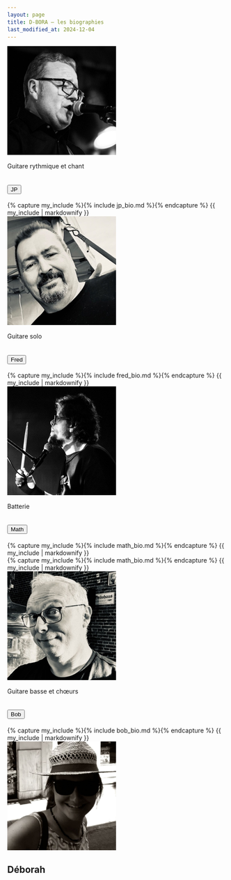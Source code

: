 ```yaml
---
layout: page
title: D-BORA — les biographies
last_modified_at: 2024-12-04
---
```


<section id="members">
    <div class="accordion accordion-flush" id="accordionBio">
        <div class="row row-cols-1 row-cols-md-2 row-cols-lg-4 g-5 text-center">
            <div class="col">
                <img
                    class="rounded-circle"
                    src="assets/img/jp.jpg"
                    width="250"
                    height="250"
                    alt="Jean-Pierre"
                />
                <div class="mt-3">
                    <p class="text-center">Guitare rythmique et chant</p>
                    <div class="accordion-item">
                        <h2 class="accordion-header" id="headingJP">
                            <button
                                class="accordion-button collapsed"
                                type="button"
                                data-bs-toggle="collapse"
                                data-bs-target="#collapseJP"
                                aria-expanded="false"
                                aria-controls="collapseJP"
                            >
                                <span
                                    class="display-4 d-block w-100 text-center"
                                    >JP</span
                                >
                            </button>
                        </h2>
                    </div>
                    <div
                        id="collapseJP"
                        class="accordion-collapse collapse"
                        aria-labelledby="headingJP"
                        data-bs-parent="#accordionBio"
                    >
                        <div class="accordion-body">
                            {% capture my_include %}{% include jp_bio.md %}{% endcapture
                            %} {{ my_include | markdownify }}
                        </div>
                    </div>
                </div>
              </div>
            <div class="col">
                <img
                    class="rounded-circle"
                    src="assets/img/fred.jpg"
                    width="250"
                    height="250"
                    alt="Frédéric"
                />
                <div class="mt-3">
                    <p class="text-center">Guitare solo</p>
                    <div class="accordion-item">
                        <h2 class="accordion-header" id="headingFred">
                            <button
                                class="accordion-button collapsed"
                                type="button"
                                data-bs-toggle="collapse"
                                data-bs-target="#collapseFred"
                                aria-expanded="false"
                                aria-controls="collapseFred"
                            >
                                <span
                                    class="display-4 d-block w-100 text-center"
                                    >Fred</span
                                >
                            </button>
                        </h2>
                    </div>
                    <div
                        id="collapseFred"
                        class="accordion-collapse collapse"
                        aria-labelledby="headingFred"
                        data-bs-parent="#accordionBio"
                    >
                        <div class="accordion-body">
                            {% capture my_include %}{% include fred_bio.md %}{%
                            endcapture %} {{ my_include | markdownify }}
                        </div>
                    </div>
                </div>
              </div>
            <div class="col">
                <img
                    class="rounded-circle"
                    src="assets/img/math.jpg"
                    width="250"
                    height="250"
                    alt="Mathieu"
                />
                <div class="mt-3">
                    <p class="text-center">Batterie</p>
                    <div class="accordion-item">
                        <h2 class="accordion-header" id="headingMath">
                            <button
                                class="accordion-button collapsed"
                                type="button"
                                data-bs-toggle="collapse"
                                data-bs-target="#collapseMath"
                                aria-expanded="false"
                                aria-controls="collapseMath"
                            >
                                <span
                                    class="display-4 d-block w-100 text-center"
                                    >Math</span
                                >
                            </button>
                        </h2>
                    </div>
                    <div
                        id="collapseMath"
                        class="accordion-collapse collapse"
                        aria-labelledby="headingMath"
                        data-bs-parent="#accordionBio"
                    >
                        <div class="accordion-body">
                            {% capture my_include %}{% include math_bio.md
                            %}{% endcapture %} {{ my_include | markdownify
                            }}
                        </div>
                    </div>
                    <div
                        id="collapseMath"
                        class="accordion-collapse collapse"
                        aria-labelledby="headingMath"
                        data-bs-parent="#accordionBio"
                    >
                        <div class="accordion-body">
                            {% capture my_include %}{% include math_bio.md %}{%
                            endcapture %} {{ my_include | markdownify }}
                        </div>
                    </div>
                </div>
              </div>
            <div class="col">
                <img
                    class="rounded-circle"
                    src="assets/img/bob.jpg"
                    width="250"
                    height="250"
                    alt="Robert"
                />
                <div class="mt-3">
                    <p class="text-center">Guitare basse et chœurs</p>
                    <div class="accordion-item">
                        <h2 class="accordion-header" id="headingBob">
                            <button
                                class="accordion-button collapsed"
                                type="button"
                                data-bs-toggle="collapse"
                                data-bs-target="#collapseBob"
                                aria-expanded="false"
                                aria-controls="collapseBob"
                            >
                                <span
                                    class="display-4 d-block w-100 text-center"
                                    >Bob</span
                                >
                            </button>
                        </h2>
                    </div>
                    <div
                        id="collapseBob"
                        class="accordion-collapse collapse"
                        aria-labelledby="headingBob"
                        data-bs-parent="#accordionBio"
                    >
                        <div class="accordion-body">
                            {% capture my_include %}{% include bob_bio.md
                            %}{% endcapture %} {{ my_include | markdownify
                            }}
                        </div>
                    </div>
                 </div>
            </div>
        </div>
    </div>
    <div class="py-5 text-center">
        <img
            class="rounded-circle"
            src="assets/img/deborah.jpg"
            width="250"
            height="250"
            alt="Déborah"
        />
        <h2 class="display-4 fst-italic">Déborah</h2>
    </div>
</section>
